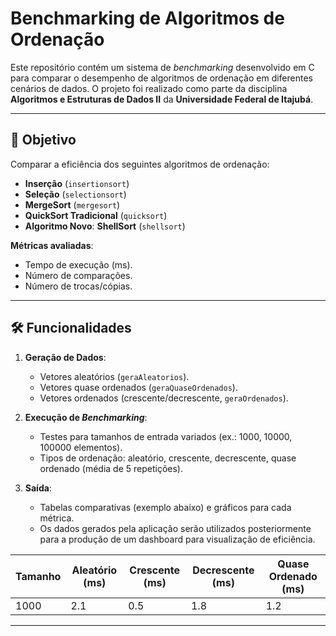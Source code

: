 # Benchmarking de Algoritmos de Ordenação

Este repositório contém um sistema de _benchmarking_ desenvolvido em C para comparar o desempenho de algoritmos de ordenação em diferentes cenários de dados. O projeto foi realizado como parte da disciplina **Algoritmos e Estruturas de Dados II** da **Universidade Federal de Itajubá**.

---

## 📌 Objetivo
Comparar a eficiência dos seguintes algoritmos de ordenação:
- **Inserção** (`insertionsort`)
- **Seleção** (`selectionsort`)
- **MergeSort** (`mergesort`)
- **QuickSort Tradicional** (`quicksort`)
- **Algoritmo Novo**: **ShellSort** (`shellsort`)

**Métricas avaliadas**:
- Tempo de execução (ms).
- Número de comparações.
- Número de trocas/cópias.

---

## 🛠️ Funcionalidades
1. **Geração de Dados**:
   - Vetores aleatórios (`geraAleatorios`).
   - Vetores quase ordenados (`geraQuaseOrdenados`).
   - Vetores ordenados (crescente/decrescente, `geraOrdenados`).

2. **Execução de _Benchmarking_**:
   - Testes para tamanhos de entrada variados (ex.: 1000, 10000, 100000 elementos).
   - Tipos de ordenação: aleatório, crescente, decrescente, quase ordenado (média de 5 repetições).

3. **Saída**:
   - Tabelas comparativas (exemplo abaixo) e gráficos para cada métrica.
   - Os dados gerados pela aplicação serão utilizados posteriormente para a produção de um dashboard para visualização de eficiência.

| Tamanho | Aleatório (ms) | Crescente (ms) | Decrescente (ms) | Quase Ordenado (ms) |
|---------|----------------|----------------|------------------|---------------------|
| 1000    | 2.1            | 0.5            | 1.8              | 1.2                 |

---

